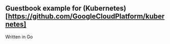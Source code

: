 ## Guestbook example for (Kubernetes)[https://github.com/GoogleCloudPlatform/kubernetes]

Written in Go
